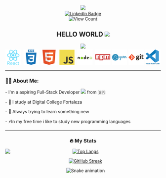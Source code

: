 <div align="center">
     <img src="https://i.pinimg.com/originals/a0/d5/81/a0d581666d26dd9c66bf8ed395cba948.gif" width="300">
</div>

<div align="center" id="badges">
  <a href="https://www.linkedin.com/in/guilherme-barbosa-98149521a/">
    <img src="https://img.shields.io/badge/LinkedIn-blue?style=for-the-badge&logo=linkedin&logoColor=white" alt="LinkedIn Badge"/>
  </a>
  
<div>
  <img src="https://komarev.com/ghpvc/?username=Barbosaadev&style=flat-square&color=blue" alt="View Count"/>
  </div>

<h2 align="center">
  HELLO WORLD
  <img src="https://media.giphy.com/media/hvRJCLFzcasrR4ia7z/giphy.gif" width="30">
</h2>

<div align=center>
  <img src="https://mir-s3-cdn-cf.behance.net/project_modules/max_1200/22b22287602523.5dbd29081561d.gif" width="700">
 </div>
 
 <div align="center">
  <img src="https://github.com/devicons/devicon/blob/master/icons/react/react-original-wordmark.svg" title="React" alt="React" width="50" height="50"/>&nbsp;
  <img src="https://github.com/devicons/devicon/blob/master/icons/css3/css3-plain-wordmark.svg"  title="CSS3" alt="CSS" width="50" height="50"/>&nbsp;
  <img src="https://github.com/devicons/devicon/blob/master/icons/html5/html5-original.svg" title="HTML5" alt="HTML" width="50" height="50"/>&nbsp;
  <img src="https://github.com/devicons/devicon/blob/master/icons/javascript/javascript-original.svg" title="JavaScript" alt="JavaScript" width="50"height="50"/>&nbsp;
  <img src="https://github.com/devicons/devicon/blob/master/icons/nodejs/nodejs-original-wordmark.svg" title="NodeJS" alt="NodeJS" width="50" height="50"/>&nbsp;
  <img src="https://github.com/devicons/devicon/blob/master/icons/npm/npm-original-wordmark.svg" title="Npm" **alt="Npm" width="50" height="50"/>
  <img src="https://github.com/devicons/devicon/blob/master/icons/yarn/yarn-original-wordmark.svg" title="Yarn" **alt="Yarn" width="50" height="50"/>
  <img src="https://github.com/devicons/devicon/blob/master/icons/git/git-original-wordmark.svg" title="Git" **alt="Git" width="50" height="50"/>
  <img src="https://github.com/devicons/devicon/blob/master/icons/vscode/vscode-original-wordmark.svg" title="Vscode" **alt="Vscode" width="50" height="50"/>
</div>
  
---
  
<h3 align="left">
    👨‍💻 About Me:
    </h2>
<p align="left"> - I'm a aspiring Full-Stack Developer <img src="https://media.giphy.com/media/WUlplcMpOCEmTGBtBW/giphy.gif" width="30"> from 🇧🇷 </p>
  <p align="left"> - 🔭 I study at Digital College Fortaleza </p>
  <p align="left"> - 🌱 Always trying to learn something new </p>
  <p align="left"> - ⚡In my free time i like to study new programming languages </p>
  
  ---
  
 ### 🔥 My Stats 
 

 <a href="https://github.com/Barbosaadev">
 <img align="left" height="180em" src="https://github-readme-stats.vercel.app/api?username=Barbosaadev&show_icons=true&theme=dracula&include_all_commits=true&count_private=true"/>

[![Top Langs](https://github-readme-stats.vercel.app/api/top-langs/?username=Barbosaadev&hide=ruby,shell&theme=vision-friendly-dark)](https://github.com/anuraghazra/github-readme-stats)

[![GitHub Streak](http://github-readme-streak-stats.herokuapp.com?user=Barbosaadev&theme=midnight-purple&hide_border=true)](https://git.io/streak-stats)
     
![Snake animation](https://github.com/Barbosaadev/Barbosaadev/blob/output/github-contribution-grid-snake.svg)
